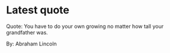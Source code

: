 # Latest quote 

Quote: You have to do your own growing no matter how tall your grandfather was. 

By: Abraham Lincoln